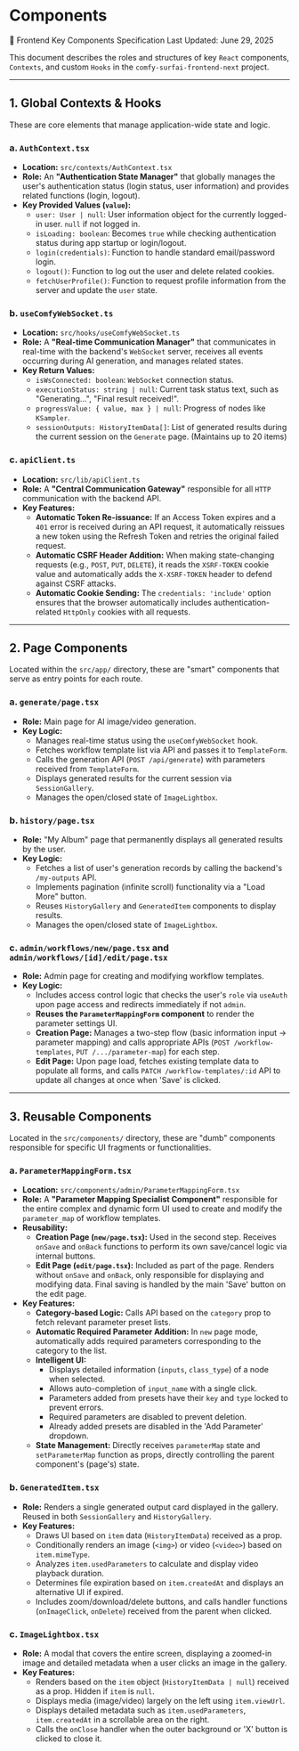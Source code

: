 # Components
🧩 Frontend Key Components Specification
Last Updated: June 29, 2025

This document describes the roles and structures of key `React` components, `Contexts`, and custom `Hooks` in the `comfy-surfai-frontend-next` project.

---

## 1. Global Contexts & Hooks

These are core elements that manage application-wide state and logic.

### a. `AuthContext.tsx`

-   **Location:** `src/contexts/AuthContext.tsx`
-   **Role:** An **"Authentication State Manager"** that globally manages the user's authentication status (login status, user information) and provides related functions (login, logout).
-   **Key Provided Values (`value`):**
    -   `user: User | null`: User information object for the currently logged-in user. `null` if not logged in.
    -   `isLoading: boolean`: Becomes `true` while checking authentication status during app startup or login/logout.
    -   `login(credentials)`: Function to handle standard email/password login.
    -   `logout()`: Function to log out the user and delete related cookies.
    -   `fetchUserProfile()`: Function to request profile information from the server and update the `user` state.

### b. `useComfyWebSocket.ts`

-   **Location:** `src/hooks/useComfyWebSocket.ts`
-   **Role:** A **"Real-time Communication Manager"** that communicates in real-time with the backend's `WebSocket` server, receives all events occurring during AI generation, and manages related states.
-   **Key Return Values:**
    -   `isWsConnected: boolean`: `WebSocket` connection status.
    -   `executionStatus: string | null`: Current task status text, such as "Generating...", "Final result received!".
    -   `progressValue: { value, max } | null`: Progress of nodes like `KSampler`.
    -   `sessionOutputs: HistoryItemData[]`: List of generated results during the current session on the `Generate` page. (Maintains up to 20 items)

### c. `apiClient.ts`

-   **Location:** `src/lib/apiClient.ts`
-   **Role:** A **"Central Communication Gateway"** responsible for all `HTTP` communication with the backend API.
-   **Key Features:**
    -   **Automatic Token Re-issuance:** If an Access Token expires and a `401` error is received during an API request, it automatically reissues a new token using the Refresh Token and retries the original failed request.
    -   **Automatic CSRF Header Addition:** When making state-changing requests (e.g., `POST`, `PUT`, `DELETE`), it reads the `XSRF-TOKEN` cookie value and automatically adds the `X-XSRF-TOKEN` header to defend against CSRF attacks.
    -   **Automatic Cookie Sending:** The `credentials: 'include'` option ensures that the browser automatically includes authentication-related `HttpOnly` cookies with all requests.

---

## 2. Page Components

Located within the `src/app/` directory, these are "smart" components that serve as entry points for each route.

### a. `generate/page.tsx`

-   **Role:** Main page for AI image/video generation.
-   **Key Logic:**
    -   Manages real-time status using the `useComfyWebSocket` hook.
    -   Fetches workflow template list via API and passes it to `TemplateForm`.
    -   Calls the generation API (`POST /api/generate`) with parameters received from `TemplateForm`.
    -   Displays generated results for the current session via `SessionGallery`.
    -   Manages the open/closed state of `ImageLightbox`.

### b. `history/page.tsx`

-   **Role:** "My Album" page that permanently displays all generated results by the user.
-   **Key Logic:**
    -   Fetches a list of user's generation records by calling the backend's `/my-outputs` API.
    -   Implements pagination (infinite scroll) functionality via a "Load More" button.
    -   Reuses `HistoryGallery` and `GeneratedItem` components to display results.
    -   Manages the open/closed state of `ImageLightbox`.

### c. `admin/workflows/new/page.tsx` and `admin/workflows/[id]/edit/page.tsx`

-   **Role:** Admin page for creating and modifying workflow templates.
-   **Key Logic:**
    -   Includes access control logic that checks the user's `role` via `useAuth` upon page access and redirects immediately if not `admin`.
    -   **Reuses the `ParameterMappingForm` component** to render the parameter settings UI.
    -   **Creation Page:** Manages a two-step flow (basic information input -> parameter mapping) and calls appropriate APIs (`POST /workflow-templates`, `PUT /.../parameter-map`) for each step.
    -   **Edit Page:** Upon page load, fetches existing template data to populate all forms, and calls `PATCH /workflow-templates/:id` API to update all changes at once when 'Save' is clicked.

---

## 3. Reusable Components

Located in the `src/components/` directory, these are "dumb" components responsible for specific UI fragments or functionalities.

### a. `ParameterMappingForm.tsx`

-   **Location:** `src/components/admin/ParameterMappingForm.tsx`
-   **Role:** A **"Parameter Mapping Specialist Component"** responsible for the entire complex and dynamic form UI used to create and modify the `parameter_map` of workflow templates.
-   **Reusability:**
    -   **Creation Page (`new/page.tsx`):** Used in the second step. Receives `onSave` and `onBack` functions to perform its own save/cancel logic via internal buttons.
    -   **Edit Page (`edit/page.tsx`):** Included as part of the page. Renders without `onSave` and `onBack`, only responsible for displaying and modifying data. Final saving is handled by the main 'Save' button on the edit page.
-   **Key Features:**
    -   **Category-based Logic:** Calls API based on the `category` prop to fetch relevant parameter preset lists.
    -   **Automatic Required Parameter Addition:** In `new` page mode, automatically adds required parameters corresponding to the category to the list.
    -   **Intelligent UI:**
        -   Displays detailed information (`inputs`, `class_type`) of a node when selected.
        -   Allows auto-completion of `input_name` with a single click.
        -   Parameters added from presets have their `key` and `type` locked to prevent errors.
        -   Required parameters are disabled to prevent deletion.
        -   Already added presets are disabled in the 'Add Parameter' dropdown.
    -   **State Management:** Directly receives `parameterMap` state and `setParameterMap` function as props, directly controlling the parent component's (page's) state.

### b. `GeneratedItem.tsx`

-   **Role:** Renders a single generated output card displayed in the gallery. Reused in both `SessionGallery` and `HistoryGallery`.
-   **Key Features:**
    -   Draws UI based on `item` data (`HistoryItemData`) received as a prop.
    -   Conditionally renders an image (`<img>`) or video (`<video>`) based on `item.mimeType`.
    -   Analyzes `item.usedParameters` to calculate and display video playback duration.
    -   Determines file expiration based on `item.createdAt` and displays an alternative UI if expired.
    -   Includes zoom/download/delete buttons, and calls handler functions (`onImageClick`, `onDelete`) received from the parent when clicked.

### c. `ImageLightbox.tsx`

-   **Role:** A modal that covers the entire screen, displaying a zoomed-in image and detailed metadata when a user clicks an image in the gallery.
-   **Key Features:**
    -   Renders based on the `item` object (`HistoryItemData | null`) received as a prop. Hidden if `item` is `null`.
    -   Displays media (image/video) largely on the left using `item.viewUrl`.
    -   Displays detailed metadata such as `item.usedParameters`, `item.createdAt` in a scrollable area on the right.
    -   Calls the `onClose` handler when the outer background or 'X' button is clicked to close it.